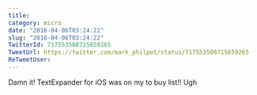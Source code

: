 ```yaml
---
title: 
category: micro
date: "2016-04-06T03:24:22"
slug: "2016-04-06T03:24:22"
TwitterId: 717553508715659265
TweetUrl: https://twitter.com/mark_philpot/status/717553508715659265
ReTweetUser: 
---
```


Damn it! TextExpander for iOS was on my to buy list!! Ugh